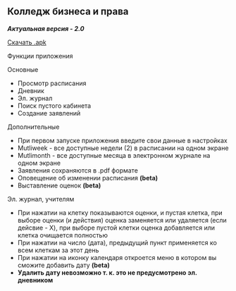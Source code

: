 
## Колледж бизнеса и права

_**Актуальная версия - 2.0**_ 

[Скачать .apk](https://github.com/LikCoD/Kbp/raw/main/Releases/kbp-v2.0.apk)

Функции приложения

Основные

- Просмотр расписания
- Дневник
- Эл. журнал
- Поиск пустого кабинета
- Создание заявлений

Дополнительные

- При первом запуске приложения введите свои данные в настройках
- Mutliweek - все доступные недели (2) в расписании на одном экране
- Mutlimonth - все доступные месяца в электронном журнале на одном экране
- Заявления сохраняются в .pdf формате
- Оповещение об изменении распиcания **(beta)**
- Выставление оценок **(beta)**

Эл. журнал, учителям

- При нажатии на клетку показываются оценки, и пустая клетка, при выборе оценки (и действия) оценка заменяется или удаляется (если дейсвие - X), при выборе пустой клетки оценка добавляется или клетка очищается полностью
- При нажатии на число (дата), предыдущий пункт применяется ко всем клеткам за этот день
- При нажатии на иконку календаря откроется меню в котором вы сможите добавить дату **(beta)**
- **Удалить дату невозможно т. к. это не предусмотрено эл. дневником**
